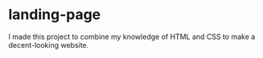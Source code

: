 # landing-page

I made this project to combine my knowledge of HTML and CSS to make a decent-looking website.

